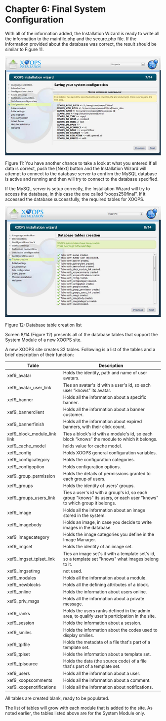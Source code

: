 # Chapter 6: Final System Configuration

With all of the information added, the Installation Wizard is ready to write all the information to the mainfile.php and the secure.php file. If the information provided about the database was correct, the result should be similar to Figure 11.

![image001.png](.gitbook/assets/img_17.jpg)

Figure 11: You have another chance to take a look at what you entered If all data is correct, push the \[Next\] button and the Installation Wizard will attempt to connect to the database server to confirm the MySQL database is active and running and then will try to connect to the database specified.

If the MySQL server is setup correctly, the Installation Wizard will try to access the database, in this case the one called “xoops250final”. If it accessed the database successfully, the required tables for XOOPS.

![image001.png](.gitbook/assets/img_18.jpg)

Figure 12: Database table creation list

Screen 8/14 \(Figure 12\) presents all of the database tables that support the System Module of a new XOOPS site.

A new XOOPS site creates 32 tables. Following is a list of the tables and a brief description of their function:

| Table | Description |
| --- | --- |
| xef9\_avatar | Holds the identity, path and name of user avatars. |
| xef9\_avatar\_user\_link | Ties an avatar's id with a user's id, so each user “knows” its avatar. |
| xef9\_banner | Holds all the information about a specific banner. |
| xef9\_bannerclient | Holds all the information about a banner customer. |
| xef9\_bannerfinish | Holds all the information about expired banners, with their click count. |
| xef9\_block\_module\_link link | Ties a block's id with a module's id, so each block “knows” the module to which it belongs. |
| xef9\_cache\_model | holds value for cache model. |
| xef9\_config | Holds XOOPS general configuration variables. |
| xef9\_configcategory | Holds the configuration categories. |
| xef9\_configoption | Holds configuration options. |
| xef9\_group\_permission | Holds the details of permissions granted to each group of users. |
| xef9\_groups | Holds the identity of users' groups. |
| xef9\_groups\_users\_link | Ties a user's id with a group's id, so each group "knows" its users, or each user "knows" to which group it belongs. |
| xef9\_image | Holds all the information about an image stored in the system. |
| xef9\_imagebody | Holds an image, in case you decide to write images in the database. |
| xef9\_imagecategory | Holds the image categories you define in the Image Manager. |
| xef9\_imgset | Holds the identity of an image set. |
| xef9\_imgset\_tplset\_link | Ties an image set's it with a template set's id, so a template set "knows" what images belong to it. |
| xef9\_imgsetimg | not used. |
| xef9\_modules | Holds all the information about a module. |
| xef9\_newblocks | Holds all the defining attributes of a block. |
| xef9\_online | Holds the information about users online. |
| xef9\_priv\_msgs | Holds all the information about a private message. |
| xef9\_ranks | Holds the users ranks defined in the admin area, to qualify user's participation in the site. |
| xef9\_session | Holds the information about a session. |
| xef9\_smiles | Holds the information about the codes used to display smilies. |
| xef9\_tplfile | Holds the metadata of a file that's part of a template set. |
| xef9\_tplset | Holds the information about a template set. |
| xef9\_tplsource | Holds the data \(the source code\) of a file that's part of a template set. |
| xef9\_users | Holds all the information about a user. |
| xef9\_xoopscomments | Holds all the information about a comment. |
| xef9\_xoopsnotifications | Holds all the information about notifications. |

All tables are created blank, ready to be populated.

The list of tables will grow with each module that is added to the site. As noted earlier, the tables listed above are for the System Module only.

